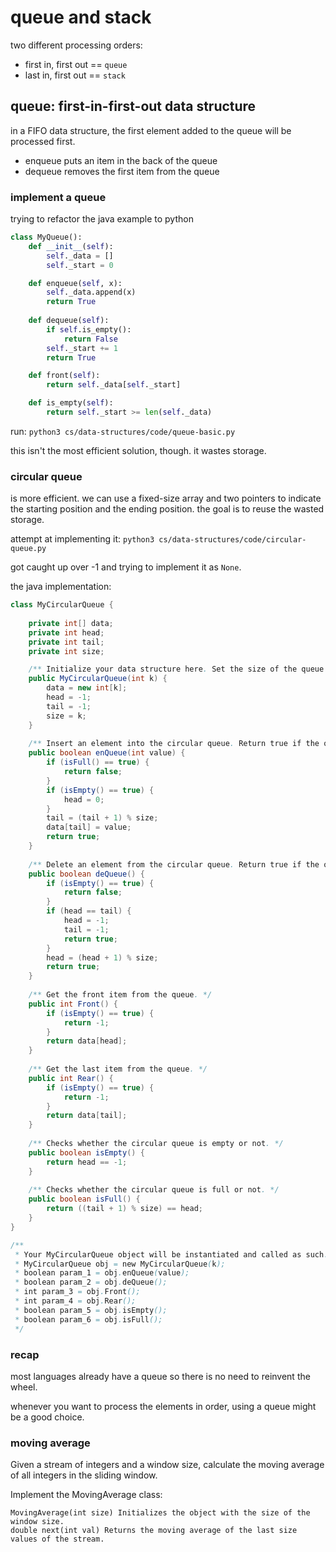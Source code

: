 # queue and stack

two different processing orders:
- first in, first out == `queue`
- last in, first out == `stack`

## queue: first-in-first-out data structure
in a FIFO data structure, the first element added to the queue will be processed first.
- enqueue puts an item in the back of the queue
- dequeue removes the first item from the queue


### implement a queue
trying to refactor the java example to python
```python
class MyQueue():
    def __init__(self):
        self._data = []
        self._start = 0

    def enqueue(self, x):
        self._data.append(x)
        return True
    
    def dequeue(self):
        if self.is_empty():
            return False
        self._start += 1
        return True

    def front(self):
        return self._data[self._start]

    def is_empty(self):
        return self._start >= len(self._data)
```

run: `python3 cs/data-structures/code/queue-basic.py`

this isn't the most efficient solution, though. it wastes storage.

### circular queue
is more efficient. we can use a fixed-size array and two pointers to indicate the starting position and the ending position. the goal is to reuse the wasted storage.

attempt at implementing it: `python3 cs/data-structures/code/circular-queue.py`

got caught up over -1 and trying to implement it as `None`.

the java implementation:
```java
class MyCircularQueue {
    
    private int[] data;
    private int head;
    private int tail;
    private int size;

    /** Initialize your data structure here. Set the size of the queue to be k. */
    public MyCircularQueue(int k) {
        data = new int[k];
        head = -1;
        tail = -1;
        size = k;
    }
    
    /** Insert an element into the circular queue. Return true if the operation is successful. */
    public boolean enQueue(int value) {
        if (isFull() == true) {
            return false;
        }
        if (isEmpty() == true) {
            head = 0;
        }
        tail = (tail + 1) % size;
        data[tail] = value;
        return true;
    }
    
    /** Delete an element from the circular queue. Return true if the operation is successful. */
    public boolean deQueue() {
        if (isEmpty() == true) {
            return false;
        }
        if (head == tail) {
            head = -1;
            tail = -1;
            return true;
        }
        head = (head + 1) % size;
        return true;
    }
    
    /** Get the front item from the queue. */
    public int Front() {
        if (isEmpty() == true) {
            return -1;
        }
        return data[head];
    }
    
    /** Get the last item from the queue. */
    public int Rear() {
        if (isEmpty() == true) {
            return -1;
        }
        return data[tail];
    }
    
    /** Checks whether the circular queue is empty or not. */
    public boolean isEmpty() {
        return head == -1;
    }
    
    /** Checks whether the circular queue is full or not. */
    public boolean isFull() {
        return ((tail + 1) % size) == head;
    }
}

/**
 * Your MyCircularQueue object will be instantiated and called as such:
 * MyCircularQueue obj = new MyCircularQueue(k);
 * boolean param_1 = obj.enQueue(value);
 * boolean param_2 = obj.deQueue();
 * int param_3 = obj.Front();
 * int param_4 = obj.Rear();
 * boolean param_5 = obj.isEmpty();
 * boolean param_6 = obj.isFull();
 */
 ```

### recap
most languages already have a queue so there is no need to reinvent the wheel.

whenever you want to process the elements in order, using a queue might be a good choice.


### moving average
Given a stream of integers and a window size, calculate the moving average of all integers in the sliding window.

Implement the MovingAverage class:

    MovingAverage(int size) Initializes the object with the size of the window size.
    double next(int val) Returns the moving average of the last size values of the stream.
